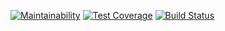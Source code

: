 [![Maintainability](https://api.codeclimate.com/v1/badges/987047017449d0dfe174/maintainability)](https://codeclimate.com/github/tavira/project-lvl3-s452/maintainability) 
[![Test Coverage](https://api.codeclimate.com/v1/badges/987047017449d0dfe174/test_coverage)](https://codeclimate.com/github/tavira/project-lvl3-s452/test_coverage)
[![Build Status](https://travis-ci.com/tavira/project-lvl3-s452.svg?branch=master)](https://travis-ci.com/tavira/project-lvl3-s452)